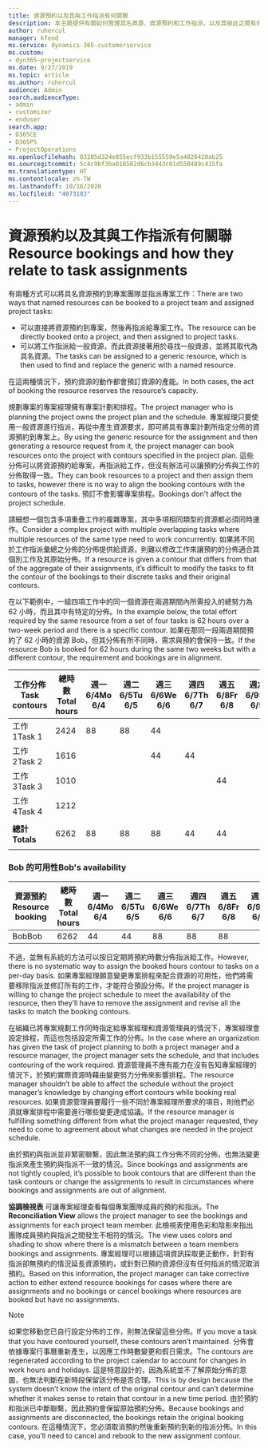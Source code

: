 ```yaml
---
title: 資源預約以及其與工作指派有何關聯
description: 本主題提供有關如何管理具名資源、資源預約和工作指派，以及其彼此之間有何關聯的資訊。
author: ruhercul
manager: kfend
ms.service: dynamics-365-customerservice
ms.custom:
- dyn365-projectservice
ms.date: 9/27/2019
ms.topic: article
ms.author: ruhercul
audience: Admin
search.audienceType:
- admin
- customizer
- enduser
search.app:
- D365CE
- D365PS
- ProjectOperations
ms.openlocfilehash: 03285d324e855ecf933b155559e5a4826420ab25
ms.sourcegitcommit: 5c4c9bf3ba018562d6cb3443c01d550489c415fa
ms.translationtype: HT
ms.contentlocale: zh-TW
ms.lasthandoff: 10/16/2020
ms.locfileid: "4073183"
---
```

# <a name="resource-bookings-and-how-they-relate-to-task-assignments"></a><span data-ttu-id="a67f0-103">資源預約以及其與工作指派有何關聯</span><span class="sxs-lookup"><span data-stu-id="a67f0-103">Resource bookings and how they relate to task assignments</span></span>


<span data-ttu-id="a67f0-104">有兩種方式可以將具名資源預約到專案團隊並指派專案工作：</span><span class="sxs-lookup"><span data-stu-id="a67f0-104">There are two ways that named resources can be booked to a project team and assigned project tasks:</span></span>

- <span data-ttu-id="a67f0-105">可以直接將資源預約到專案，然後再指派給專案工作。</span><span class="sxs-lookup"><span data-stu-id="a67f0-105">The resource can be directly booked onto a project, and then assigned to project tasks.</span></span>
- <span data-ttu-id="a67f0-106">可以將工作指派給一般資源，而此資源接著用於尋找一般資源，並將其取代為具名資源。</span><span class="sxs-lookup"><span data-stu-id="a67f0-106">The tasks can be assigned to a generic resource, which is then used to find and replace the generic with a named resource.</span></span> 

<span data-ttu-id="a67f0-107">在這兩種情況下，預約資源的動作都會預訂資源的產能。</span><span class="sxs-lookup"><span data-stu-id="a67f0-107">In both cases, the act of booking the resource reserves the resource’s capacity.</span></span>

<span data-ttu-id="a67f0-108">規劃專案的專案經理擁有專案計劃和排程。</span><span class="sxs-lookup"><span data-stu-id="a67f0-108">The project manager who is planning the project owns the project plan and the schedule.</span></span> <span data-ttu-id="a67f0-109">專案經理只要使用一般資源進行指派，再從中產生資源要求，即可將具有專案計劃所指定分佈的資源預約到專案上。</span><span class="sxs-lookup"><span data-stu-id="a67f0-109">By using the generic resource for the assignment and then generating a resource request from it, the project manager can book resources onto the project with contours specified in the project plan.</span></span> <span data-ttu-id="a67f0-110">這些分佈可以將資源預約給專案，再指派給工作，但沒有辦法可以讓預約分佈與工作的分佈取得一致。</span><span class="sxs-lookup"><span data-stu-id="a67f0-110">They can book resources to a project and then assign them to tasks, however there is no way to align the booking contours with the contours of the tasks.</span></span> <span data-ttu-id="a67f0-111">預訂不會影響專案排程。</span><span class="sxs-lookup"><span data-stu-id="a67f0-111">Bookings don't affect the project schedule.</span></span>

<span data-ttu-id="a67f0-112">請細想一個包含多項重疊工作的複雜專案，其中多項相同類型的資源都必須同時運作。</span><span class="sxs-lookup"><span data-stu-id="a67f0-112">Consider a complex project with multiple overlapping tasks where multiple resources of the same type need to work concurrently.</span></span> <span data-ttu-id="a67f0-113">如果將不同於工作指派彙總之分佈的分佈提供給資源，則難以修改工作來讓預約的分佈適合其個別工作及其原始分佈。</span><span class="sxs-lookup"><span data-stu-id="a67f0-113">If a resource is given a contour that differs from that of the aggregate of their assignments, it’s difficult to modify the tasks to fit the contour of the bookings to their discrete tasks and their original contours.</span></span>

<span data-ttu-id="a67f0-114">在以下範例中，一組四項工作中的同一個資源在兩週期間內所需投入的總努力為 62 小時，而且其中有特定的分佈。</span><span class="sxs-lookup"><span data-stu-id="a67f0-114">In the example below, the total effort required by the same resource from a set of four tasks is 62 hours over a two-week period and there is a specific contour.</span></span> <span data-ttu-id="a67f0-115">如果在那同一段兩週期間預約了 62 小時的資源 Bob，但其分佈有所不同時，需求與預約會保持一致。</span><span class="sxs-lookup"><span data-stu-id="a67f0-115">If the resource Bob is booked for 62 hours during the same two weeks but with a different contour, the requirement and bookings are in alignment.</span></span>

| <span data-ttu-id="a67f0-116">**工作分佈**</span><span class="sxs-lookup"><span data-stu-id="a67f0-116">**Task contours**</span></span>    | <span data-ttu-id="a67f0-117">**總時數**</span><span class="sxs-lookup"><span data-stu-id="a67f0-117">**Total hours**</span></span> | <span data-ttu-id="a67f0-118">週一 6/4</span><span class="sxs-lookup"><span data-stu-id="a67f0-118">Mo 6/4</span></span> | <span data-ttu-id="a67f0-119">週二 6/5</span><span class="sxs-lookup"><span data-stu-id="a67f0-119">Tu 6/5</span></span> | <span data-ttu-id="a67f0-120">週三 6/6</span><span class="sxs-lookup"><span data-stu-id="a67f0-120">We 6/6</span></span> | <span data-ttu-id="a67f0-121">週四 6/7</span><span class="sxs-lookup"><span data-stu-id="a67f0-121">Th 6/7</span></span> | <span data-ttu-id="a67f0-122">週五 6/8</span><span class="sxs-lookup"><span data-stu-id="a67f0-122">Fr 6/8</span></span> | <span data-ttu-id="a67f0-123">週六 6/9</span><span class="sxs-lookup"><span data-stu-id="a67f0-123">Sa 6/9</span></span> | <span data-ttu-id="a67f0-124">週日 6/10</span><span class="sxs-lookup"><span data-stu-id="a67f0-124">Su 6/10</span></span> | <span data-ttu-id="a67f0-125">週一 6/11</span><span class="sxs-lookup"><span data-stu-id="a67f0-125">Mo 6/11</span></span> | <span data-ttu-id="a67f0-126">週二 6/12</span><span class="sxs-lookup"><span data-stu-id="a67f0-126">Tu 6/12</span></span> | <span data-ttu-id="a67f0-127">週三 6/13</span><span class="sxs-lookup"><span data-stu-id="a67f0-127">We 6/13</span></span> | <span data-ttu-id="a67f0-128">週四 6/14</span><span class="sxs-lookup"><span data-stu-id="a67f0-128">Th 6/14</span></span> | <span data-ttu-id="a67f0-129">週五 6/15</span><span class="sxs-lookup"><span data-stu-id="a67f0-129">Fr 6/15</span></span> |
|----------------------|-----------------|--------|--------|--------|--------|--------|--------|---------|---------|---------|---------|---------|---------|
| <span data-ttu-id="a67f0-130">工作 1</span><span class="sxs-lookup"><span data-stu-id="a67f0-130">Task 1</span></span>               | <span data-ttu-id="a67f0-131">24</span><span class="sxs-lookup"><span data-stu-id="a67f0-131">24</span></span>              | <span data-ttu-id="a67f0-132">8</span><span class="sxs-lookup"><span data-stu-id="a67f0-132">8</span></span>      | <span data-ttu-id="a67f0-133">8</span><span class="sxs-lookup"><span data-stu-id="a67f0-133">8</span></span>      | <span data-ttu-id="a67f0-134">4</span><span class="sxs-lookup"><span data-stu-id="a67f0-134">4</span></span>      |        |        |        |         |         |         | <span data-ttu-id="a67f0-135">4</span><span class="sxs-lookup"><span data-stu-id="a67f0-135">4</span></span>       |         |         |
| <span data-ttu-id="a67f0-136">工作 2</span><span class="sxs-lookup"><span data-stu-id="a67f0-136">Task 2</span></span>               | <span data-ttu-id="a67f0-137">16</span><span class="sxs-lookup"><span data-stu-id="a67f0-137">16</span></span>              |        |        | <span data-ttu-id="a67f0-138">4</span><span class="sxs-lookup"><span data-stu-id="a67f0-138">4</span></span>      | <span data-ttu-id="a67f0-139">4</span><span class="sxs-lookup"><span data-stu-id="a67f0-139">4</span></span>      |        |        |         | <span data-ttu-id="a67f0-140">8</span><span class="sxs-lookup"><span data-stu-id="a67f0-140">8</span></span>       |         |         |         |         |
| <span data-ttu-id="a67f0-141">工作 3</span><span class="sxs-lookup"><span data-stu-id="a67f0-141">Task 3</span></span>               | <span data-ttu-id="a67f0-142">10</span><span class="sxs-lookup"><span data-stu-id="a67f0-142">10</span></span>              |        |        |        |        | <span data-ttu-id="a67f0-143">4</span><span class="sxs-lookup"><span data-stu-id="a67f0-143">4</span></span>      |        |         |         | <span data-ttu-id="a67f0-144">4</span><span class="sxs-lookup"><span data-stu-id="a67f0-144">4</span></span>       |         | <span data-ttu-id="a67f0-145">2</span><span class="sxs-lookup"><span data-stu-id="a67f0-145">2</span></span>       |         |
| <span data-ttu-id="a67f0-146">工作 4</span><span class="sxs-lookup"><span data-stu-id="a67f0-146">Task 4</span></span>               | <span data-ttu-id="a67f0-147">12</span><span class="sxs-lookup"><span data-stu-id="a67f0-147">12</span></span>              |        |        |        |        |        |        |         |         |         | <span data-ttu-id="a67f0-148">4</span><span class="sxs-lookup"><span data-stu-id="a67f0-148">4</span></span>       |         | <span data-ttu-id="a67f0-149">8</span><span class="sxs-lookup"><span data-stu-id="a67f0-149">8</span></span>       |
|                      |                 |        |        |        |        |        |        |         |         |         |         |         |         |
| <span data-ttu-id="a67f0-150">**總計**</span><span class="sxs-lookup"><span data-stu-id="a67f0-150">**Totals**</span></span>           | <span data-ttu-id="a67f0-151">62</span><span class="sxs-lookup"><span data-stu-id="a67f0-151">62</span></span>              | <span data-ttu-id="a67f0-152">8</span><span class="sxs-lookup"><span data-stu-id="a67f0-152">8</span></span>      | <span data-ttu-id="a67f0-153">8</span><span class="sxs-lookup"><span data-stu-id="a67f0-153">8</span></span>      | <span data-ttu-id="a67f0-154">8</span><span class="sxs-lookup"><span data-stu-id="a67f0-154">8</span></span>      | <span data-ttu-id="a67f0-155">4</span><span class="sxs-lookup"><span data-stu-id="a67f0-155">4</span></span>      | <span data-ttu-id="a67f0-156">4</span><span class="sxs-lookup"><span data-stu-id="a67f0-156">4</span></span>      |        |         | <span data-ttu-id="a67f0-157">8</span><span class="sxs-lookup"><span data-stu-id="a67f0-157">8</span></span>       | <span data-ttu-id="a67f0-158">4</span><span class="sxs-lookup"><span data-stu-id="a67f0-158">4</span></span>       | <span data-ttu-id="a67f0-159">8</span><span class="sxs-lookup"><span data-stu-id="a67f0-159">8</span></span>       | <span data-ttu-id="a67f0-160">2</span><span class="sxs-lookup"><span data-stu-id="a67f0-160">2</span></span>       | <span data-ttu-id="a67f0-161">8</span><span class="sxs-lookup"><span data-stu-id="a67f0-161">8</span></span>       |
|                      |                 |        |        |        |        |        |        |         |         |         |         |

### <a name="bobs-availability"></a><span data-ttu-id="a67f0-162">Bob 的可用性</span><span class="sxs-lookup"><span data-stu-id="a67f0-162">Bob's availability</span></span>
| <span data-ttu-id="a67f0-163">**資源預約**</span><span class="sxs-lookup"><span data-stu-id="a67f0-163">**Resource   booking**</span></span> | <span data-ttu-id="a67f0-164">**總時數**</span><span class="sxs-lookup"><span data-stu-id="a67f0-164">**Total hours**</span></span> | <span data-ttu-id="a67f0-165">週一 6/4</span><span class="sxs-lookup"><span data-stu-id="a67f0-165">Mo 6/4</span></span> | <span data-ttu-id="a67f0-166">週二 6/5</span><span class="sxs-lookup"><span data-stu-id="a67f0-166">Tu 6/5</span></span> | <span data-ttu-id="a67f0-167">週三 6/6</span><span class="sxs-lookup"><span data-stu-id="a67f0-167">We 6/6</span></span> | <span data-ttu-id="a67f0-168">週四 6/7</span><span class="sxs-lookup"><span data-stu-id="a67f0-168">Th 6/7</span></span> | <span data-ttu-id="a67f0-169">週五 6/8</span><span class="sxs-lookup"><span data-stu-id="a67f0-169">Fr 6/8</span></span> | <span data-ttu-id="a67f0-170">週六 6/9</span><span class="sxs-lookup"><span data-stu-id="a67f0-170">Sa 6/9</span></span> | <span data-ttu-id="a67f0-171">週日 6/10</span><span class="sxs-lookup"><span data-stu-id="a67f0-171">Su 6/10</span></span> | <span data-ttu-id="a67f0-172">週一 6/11</span><span class="sxs-lookup"><span data-stu-id="a67f0-172">Mo 6/11</span></span> | <span data-ttu-id="a67f0-173">週二 6/12</span><span class="sxs-lookup"><span data-stu-id="a67f0-173">Tu 6/12</span></span> | <span data-ttu-id="a67f0-174">週三 6/13</span><span class="sxs-lookup"><span data-stu-id="a67f0-174">We 6/13</span></span> | <span data-ttu-id="a67f0-175">週四 6/14</span><span class="sxs-lookup"><span data-stu-id="a67f0-175">Th 6/14</span></span> | <span data-ttu-id="a67f0-176">週五 6/15</span><span class="sxs-lookup"><span data-stu-id="a67f0-176">Fr 6/15</span></span> |
|------------------------|-----------------|--------|--------|--------|--------|--------|--------|---------|---------|---------|---------|---------|---------|
| <span data-ttu-id="a67f0-177">Bob</span><span class="sxs-lookup"><span data-stu-id="a67f0-177">Bob</span></span>                    | <span data-ttu-id="a67f0-178">62</span><span class="sxs-lookup"><span data-stu-id="a67f0-178">62</span></span>              | <span data-ttu-id="a67f0-179">4</span><span class="sxs-lookup"><span data-stu-id="a67f0-179">4</span></span>      | <span data-ttu-id="a67f0-180">4</span><span class="sxs-lookup"><span data-stu-id="a67f0-180">4</span></span>      | <span data-ttu-id="a67f0-181">8</span><span class="sxs-lookup"><span data-stu-id="a67f0-181">8</span></span>      | <span data-ttu-id="a67f0-182">8</span><span class="sxs-lookup"><span data-stu-id="a67f0-182">8</span></span>      | <span data-ttu-id="a67f0-183">8</span><span class="sxs-lookup"><span data-stu-id="a67f0-183">8</span></span>      |        |         | <span data-ttu-id="a67f0-184">4</span><span class="sxs-lookup"><span data-stu-id="a67f0-184">4</span></span>       | <span data-ttu-id="a67f0-185">4</span><span class="sxs-lookup"><span data-stu-id="a67f0-185">4</span></span>       | <span data-ttu-id="a67f0-186">8</span><span class="sxs-lookup"><span data-stu-id="a67f0-186">8</span></span>       | <span data-ttu-id="a67f0-187">8</span><span class="sxs-lookup"><span data-stu-id="a67f0-187">8</span></span>       | <span data-ttu-id="a67f0-188">6</span><span class="sxs-lookup"><span data-stu-id="a67f0-188">6</span></span>       |

<span data-ttu-id="a67f0-189">不過，並無有系統的方法可以按日定期將預約時數分佈指派給工作。</span><span class="sxs-lookup"><span data-stu-id="a67f0-189">However, there is no systematic way to assign the booked hours contour to tasks on a per-day basis.</span></span> <span data-ttu-id="a67f0-190">如果專案經理願意變更專案排程來配合資源的可用性，他們將需要移除指派並修訂所有的工作，才能符合預設分佈。</span><span class="sxs-lookup"><span data-stu-id="a67f0-190">If the project manager is willing to change the project schedule to meet the availability of the resource, then they’ll have to remove the assignment and revise all the tasks to match the booking contours.</span></span>

<span data-ttu-id="a67f0-191">在組織已將專案規劃工作同時指定給專案經理和資源管理員的情況下，專案經理會設定排程，而這也包括設定所需工作的分佈。</span><span class="sxs-lookup"><span data-stu-id="a67f0-191">In the case where an organization has given the task of project planning to both a project manager and a resource manager, the project manager sets the schedule, and that includes contouring of the work required.</span></span> <span data-ttu-id="a67f0-192">資源管理員不應有能力在沒有告知專案經理的情況下，於預約實際資源時藉由變更努力分佈來影響排程。</span><span class="sxs-lookup"><span data-stu-id="a67f0-192">The resource manager shouldn’t be able to affect the schedule without the project manager’s knowledge by changing effort contours while booking real resources.</span></span> <span data-ttu-id="a67f0-193">如果資源管理員要履行一些不同於專案經理所要求的項目，則他們必須就專案排程中需要進行哪些變更達成協議。</span><span class="sxs-lookup"><span data-stu-id="a67f0-193">If the resource manager is fulfilling something different from what the project manager requested, they need to come to agreement about what changes are needed in the project schedule.</span></span>

<span data-ttu-id="a67f0-194">由於預約與指派並非緊密聯繫，因此無法預約與工作分佈不同的分佈，也無法變更指派來產生預約與指派不一致的情況。</span><span class="sxs-lookup"><span data-stu-id="a67f0-194">Since bookings and assignments are not tightly coupled, it’s possible to book contours that are different than the task contours or change the assignments to result in circumstances where bookings and assignments are out of alignment.</span></span>

<span data-ttu-id="a67f0-195">**協調檢視表** 可讓專案經理查看每個專案團隊成員的預約和指派。</span><span class="sxs-lookup"><span data-stu-id="a67f0-195">The **Reconciliation View** allows the project manager to see the bookings and assignments for each project team member.</span></span> <span data-ttu-id="a67f0-196">此檢視表使用色彩和陰影來指出團隊成員預約與指派之間發生不相符的情況。</span><span class="sxs-lookup"><span data-stu-id="a67f0-196">The view uses colors and shading to show where there is a mismatch between a team members bookings and assignments.</span></span> <span data-ttu-id="a67f0-197">專案經理可以根據這項資訊採取更正動作，針對有指派卻無預約的情況延長資源預約，或針對已預約資源但沒有任何指派的情況取消預約。</span><span class="sxs-lookup"><span data-stu-id="a67f0-197">Based on this information, the project manager can take corrective action to either extend resource bookings for cases where there are assignments and no bookings or cancel bookings where resources are booked but have no assignments.</span></span>

> [!NOTE]
> <span data-ttu-id="a67f0-198">如果您移動您已自行設定分佈的工作，則無法保留這些分佈。</span><span class="sxs-lookup"><span data-stu-id="a67f0-198">If you move a task that you have contoured yourself, these contours aren’t maintained.</span></span> <span data-ttu-id="a67f0-199">分佈會依據專案行事曆重新產生，以因應工作時數變更和假日需求。</span><span class="sxs-lookup"><span data-stu-id="a67f0-199">The contours are regenerated according to the project calendar to account for changes in work hours and holidays.</span></span> <span data-ttu-id="a67f0-200">這是特意設計的，因為系統並不了解原始分佈的意圖，也無法判斷在新時段保留該分佈是否合理。</span><span class="sxs-lookup"><span data-stu-id="a67f0-200">This is by design because the system doesn’t know the intent of the original contour and can’t determine whether it makes sense to retain that contour in a new time period.</span></span> <span data-ttu-id="a67f0-201">由於預約和指派已中斷聯繫，因此預約會保留原始預約分佈。</span><span class="sxs-lookup"><span data-stu-id="a67f0-201">Because bookings and assignments are disconnected, the bookings retain the original booking contours.</span></span> <span data-ttu-id="a67f0-202">在這種情況下，您必須取消預約然後重新預約到新的指派分佈。</span><span class="sxs-lookup"><span data-stu-id="a67f0-202">In this case, you’ll need to cancel and rebook to the new assignment contour.</span></span>

